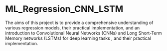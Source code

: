 # ML_Regression_CNN_LSTM
The aims of this project is to provide a comprehensive understanding of various regression models, their practical implementation, and an introduction to Convolutional Neural Networks (CNNs) and Long Short-Term Memory networks (LSTMs) for deep learning tasks , and their practical implementation.
